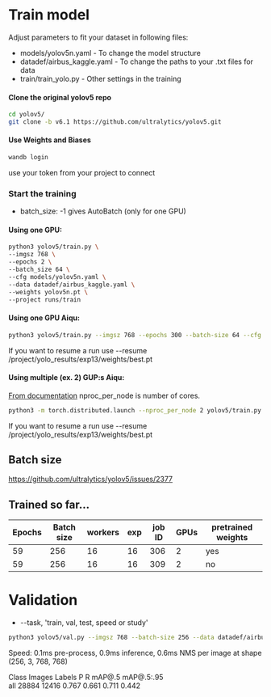 # Train model 

Adjust parameters to fit your dataset in following files:
* models/yolov5n.yaml - To change the model structure
* datadef/airbus_kaggle.yaml - To change the paths to your .txt files for data
* train/train_yolo.py - Other settings in the training

#### Clone the original yolov5 repo
````bash
cd yolov5/
git clone -b v6.1 https://github.com/ultralytics/yolov5.git
````
#### Use Weights and Biases
````bash
wandb login
````
use your token from your project to connect

### Start the training
* batch_size: -1 gives AutoBatch (only for one GPU)
#### Using one GPU:
````bash
python3 yolov5/train.py \
--imgsz 768 \
--epochs 2 \
--batch_size 64 \
--cfg models/yolov5n.yaml \
--data datadef/airbus_kaggle.yaml \
--weights yolov5n.pt \
--project runs/train
````
#### Using one GPU Aiqu:
````bash
python3 yolov5/train.py --imgsz 768 --epochs 300 --batch-size 64 --cfg models/yolov5n.yaml --data datadef/airbus_kaggle_aiqu.yaml --weights yolov5n.pt --project /project/yolo_results --device 0 --save-period 1 
````
If you want to resume a run use --resume /project/yolo_results/exp13/weights/best.pt

#### Using multiple (ex. 2) GUP:s Aiqu:
[From documentation](https://docs.ultralytics.com/tutorials/multi-gpu-training/)
nproc_per_node is number of cores.
````bash
python3 -m torch.distributed.launch --nproc_per_node 2 yolov5/train.py --imgsz 768 --epochs 300 --batch-size 256 --cfg models/yolov5n.yaml --data datadef/airbus_kaggle_aiqu.yaml --weights yolov5n.pt --project /project/yolo_results --device 0,1 --save-period 10 --cache
````
If you want to resume a run use --resume /project/yolo_results/exp13/weights/best.pt

## Batch size
https://github.com/ultralytics/yolov5/issues/2377

## Trained so far...
| Epochs  | Batch size | workers | exp | job ID | GPUs | pretrained weights |
| ------ | --------- | ------ | ----------- | ---- | ------ | --|
| 59  | 256  | 16 | 16 | 306 | 2 | yes |
| 59  | 256  | 16 | 16 | 309 | 2 | no |

# Validation
* --task, 'train, val, test, speed or study'
````bash
python3 yolov5/val.py --imgsz 768 --batch-size 256 --data datadef/airbus_kaggle_aiqu.yaml --weights /project/yolo_results/exp16/weights/best.pt --project /project/yolo_results_test --device 0,1 --task test --save-txt --single-cls
````

Speed: 0.1ms pre-process, 0.9ms inference, 0.6ms NMS per image at shape (256, 3, 768, 768)

 Class     Images     Labels      P          R        mAP@.5    mAP@.5:.95                                        
 all      28884      12416      0.767      0.661      0.711      0.442
